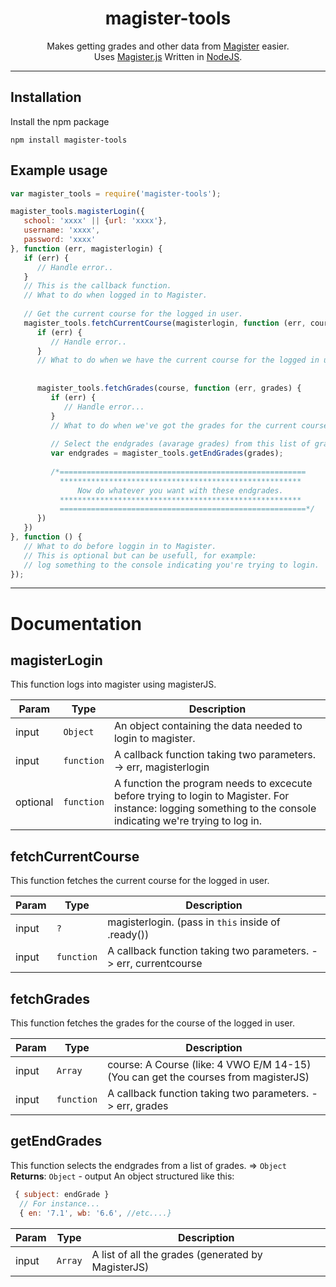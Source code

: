 <h1 align="center">magister-tools</h1>
<p align="center">
   Makes getting grades and other data from <a href="http://www.schoolmaster.nl/">Magister</a> easier. <br>
  Uses <a href="https://github.com/simplyGits/MagisterJS">Magister.js</a> Written in <a href="https://nodejs.org/">NodeJS</a>.
</p>

---

## Installation
Install the npm package
```
npm install magister-tools 
```

## Example usage 
```js
var magister_tools = require('magister-tools');

magister_tools.magisterLogin({
   school: 'xxxx' || {url: 'xxxx'},
   username: 'xxxx',
   password: 'xxxx'
}, function (err, magisterlogin) {
   if (err) {
      // Handle error..
   }
   // This is the callback function. 
   // What to do when logged in to Magister.
   
   // Get the current course for the logged in user.
   magister_tools.fetchCurrentCourse(magisterlogin, function (err, course) {
      if (err) {
         // Handle error..
      }   
      // What to do when we have the current course for the logged in user.
      
      
      magister_tools.fetchGrades(course, function (err, grades) {
         if (err) {
            // Handle error...
         }
         // What to do when we've got the grades for the current course of the logged in user.
         
         // Select the endgrades (avarage grades) from this list of grades.
         var endgrades = magister_tools.getEndGrades(grades);
         
         /*=======================================================
           ******************************************************
               Now do whatever you want with these endgrades.
           ******************************************************
           =======================================================*/ 
      })
   })
}, function () { 
   // What to do before loggin in to Magister.
   // This is optional but can be usefull, for example: 
   // log something to the console indicating you're trying to login.
});
```
---

# Documentation
<a name="magisterLogin
This function logs into magister using magisterJS."></a>

## magisterLogin
This function logs into magister using magisterJS.  

| Param | Type | Description |
| --- | --- | --- |
| input | <code>Object</code> | An object containing the data needed to login to magister. |
| input | <code>function</code> | A callback function taking two parameters. -> err, magisterlogin |
| optional | <code>function</code> | A function the program needs to excecute before trying to login to Magister. For instance: logging something to the console indicating we're trying to log in. |

<a name="fetchCurrentCourse
This function fetches the current course for the logged in user."></a>

## fetchCurrentCourse
This function fetches the current course for the logged in user.  

| Param | Type | Description |
| --- | --- | --- |
| input | <code>?</code> | magisterlogin. (pass in `this` inside of .ready()) |
| input | <code>function</code> | A callback function taking two parameters. -> err, currentcourse |
 
<a name="fetchGrades
This function fetches the grades for the course of the logged in user."></a>

## fetchGrades
This function fetches the grades for the course of the logged in user.    

| Param | Type | Description |
| --- | --- | --- |
| input | <code>Array</code> | course: A Course (like: 4 VWO E/M 14-15) (You can get the courses from magisterJS) |
| input | <code>function</code> | A callback function taking two parameters. -> err, grades |

<a name="getEndGrades
This function selects the endgrades from a list of grades."></a>

## getEndGrades
This function selects the endgrades from a list of grades. ⇒ <code>Object</code>  
**Returns**: <code>Object</code> - output An object structured like this:  
```js
 { subject: endGrade }
  // For instance...
  { en: '7.1', wb: '6.6', //etc....}  
```
| Param | Type | Description |
| --- | --- | --- |
| input | <code>Array</code> | A list of all the grades (generated by MagisterJS) |
